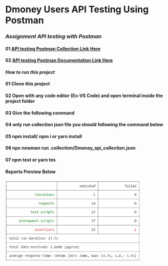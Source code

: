# Dmoney Users API Testing Using Postman

### *Assignment API testing with Postman*

#### 01 [API testing Postman Collection Link Here](https://www.getpostman.com/collections/f5f37ae4c1ed78b0b710)

#### 02 [API testing Postman Documentation Link Here](https://documenter.getpostman.com/view/15963227/2s83zdxSAp)

#### *How to run this project*

#### 01 Clone this project

#### 02 Open with any code editor (Ex-VS Code) and open terminal inside the project folder

#### 03 Give the following command

#### 04 only run collection json file you should following the command below

#### 05 npm install/ npm i or yarn install

#### 06 npx newman run .collection/Dmoney_api_collection.json

#### 07 npm test or yarn tes
#### **Reports Preview Below**
<img width="421" alt="report" src="https://github.com/Tonmoy61/Dmoney-Users-API-Testing-Using-Postman/blob/main/collection/report.png">
